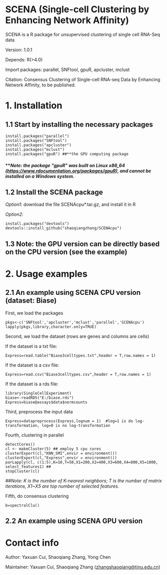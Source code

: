 # SCENA (Single-cell Clustering by Enhancing Network Affinity)

SCENA is a R package for unsupervised clustering of single cell RNA-Seq data

Version: 1.0.1

Depends: R(>4.0)

Import packages: parallel, SNFtool, gpuR, apcluster, mclust

Citation: Consensus Clustering of Single-cell RNA-seq Data by Enhancing Network Affinity, to be published. 

# 1. Installation
## 1.1 Start by installing the necessary packages  
```
install.packages("parallel")
install.packages("SNFtool")
install.packages("apcluster")
install.packages("mclust") 
install.packages("gpuR") ##**the GPU computing package
```
#### ***Note: the package "gpuR" was built on Linux x86_64 (https://www.rdocumentation.org/packages/gpuR), and cannot be installed on a Windows system.*
## 1.2 Install the SCENA package

*Option1*: download the file SCENAcpu*.tar.gz, and install it in R

*Option2*: 
```
install.packages("devtools")
devtools::install_github("shaoqiangzhang/SCENAcpu")
```
## 1.3 Note: the GPU version can be directly based on the CPU version (see the example) 

# 2. Usage examples
## 2.1 An example using SCENA CPU version (dataset: Biase)
First, we load the packages
```
pkgs<-c('SNFtool','apcluster','mclust','parallel','SCENAcpu')
lapply(pkgs,library,character.only=TRUE)
```
Second, we load the dataset (rows are genes and columns are cells)

If the dataset is a txt file:
```
Express=read.table("Biase3celltypes.txt",header = T,row.names = 1)
```

If the dataset is a csv file:

```
Express=read.csv("Biase3celltypes.csv",header = T,row.names = 1)
```

If the dataset is a rds file:

```
library(SingleCellExperiment)
biase<-readRDS("E:/biase.rds")
Express=biase@assays$data$normcounts
```
Third, preprocess the input data
```
Express=datapreprocess(Express,lognum = 1)  #log=1 is do log-transformation, log=0 is no log-transformation
```
Fourth, clustering in parallel

```
detectCores()
cl <- makeCluster(5) ## employ 5 cpu cores
clusterExport(cl,"KNN_SMI",envir = environment())
clusterExport(cl,"Express",envir = environment())
parLapply(cl, c(1:5),K=10,T=50,X1=200,X2=400,X3=600,X4=800,X5=1000, select_features1) ## 
stopCluster(cl)
```
*##Note: K is the number of K-nearest neighbors; T is the number of matrix iterations, X1~X5 are top number of selected features.*

Fifth, do consensus clustering
```
b=spectralClu()
```

## 2.2 An example using SCENA GPU version


# Contact info
Author: Yaxuan Cui, Shaoqiang Zhang, Yong Chen

Maintainer: Yaxuan Cui, Shaoqiang Zhang (zhangshaoqiang@tjnu.edu.cn)


